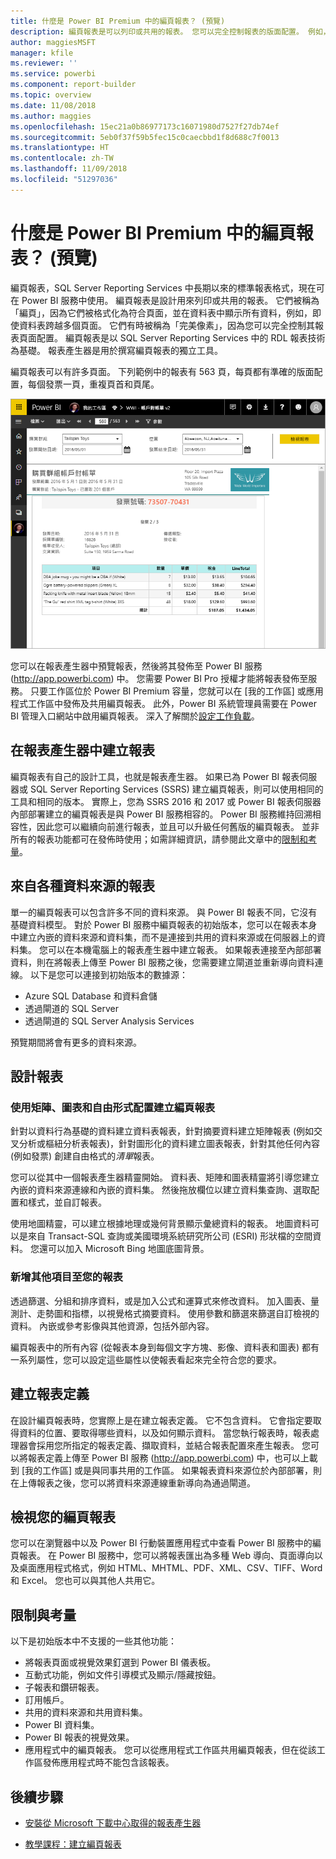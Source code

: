 ```yaml
---
title: 什麼是 Power BI Premium 中的編頁報表？ (預覽)
description: 編頁報表是可以列印或共用的報表。 您可以完全控制報表的版面配置。 例如，即使資料表跨越多個頁面，它們也會在資料表中顯示所有資料。
author: maggiesMSFT
manager: kfile
ms.reviewer: ''
ms.service: powerbi
ms.component: report-builder
ms.topic: overview
ms.date: 11/08/2018
ms.author: maggies
ms.openlocfilehash: 15ec21a0b86977173c16071980d7527f27db74ef
ms.sourcegitcommit: 5eb0f37f59b5fec15c0caecbbd1f8d688c7f0013
ms.translationtype: HT
ms.contentlocale: zh-TW
ms.lasthandoff: 11/09/2018
ms.locfileid: "51297036"
---
```

# <a name="what-are-paginated-reports-in-power-bi-premium-preview"></a>什麼是 Power BI Premium 中的編頁報表？ (預覽)
編頁報表，SQL Server Reporting Services 中長期以來的標準報表格式，現在可在 Power BI 服務中使用。 編頁報表是設計用來列印或共用的報表。 它們被稱為「編頁」，因為它們被格式化為符合頁面，並在資料表中顯示所有資料，例如，即使資料表跨越多個頁面。 它們有時被稱為「完美像素」，因為您可以完全控制其報表頁面配置。 編頁報表是以 SQL Server Reporting Services 中的 RDL 報表技術為基礎。 報表產生器是用於撰寫編頁報表的獨立工具。 

編頁報表可以有許多頁面。 下列範例中的報表有 563 頁，每頁都有準確的版面配置，每個發票一頁，重複頁首和頁尾。

![Power BI 服務中的編頁報表](media/paginated-reports-report-builder-power-bi/power-bi-paginated-wwi-report-page.png)

您可以在報表產生器中預覽報表，然後將其發佈至 Power BI 服務 (http://app.powerbi.com) 中。 您需要 Power BI Pro 授權才能將報表發佈至服務。 只要工作區位於 Power BI Premium 容量，您就可以在 [我的工作區] 或應用程式工作區中發佈及共用編頁報表。 此外，Power BI 系統管理員需要在 Power BI 管理入口網站中啟用編頁報表。 深入了解關於[設定工作負載](service-admin-premium-manage.md#configure-workloads)。 

## <a name="create-reports-in-report-builder"></a>在報表產生器中建立報表

編頁報表有自己的設計工具，也就是報表產生器。 如果已為 Power BI 報表伺服器或 SQL Server Reporting Services (SSRS) 建立編頁報表，則可以使用相同的工具和相同的版本。 實際上，您為 SSRS 2016 和 2017 或 Power BI 報表伺服器內部部署建立的編頁報表是與 Power BI 服務相容的。 Power BI 服務維持回溯相容性，因此您可以繼續向前進行報表，並且可以升級任何舊版的編頁報表。 並非所有的報表功能都可在發佈時使用；如需詳細資訊，請參閱此文章中的[限制和考量](#limitations-and-considerations)。
     
## <a name="report-from-a-variety-of-data-sources"></a>來自各種資料來源的報表

單一的編頁報表可以包含許多不同的資料來源。 與 Power BI 報表不同，它沒有基礎資料模型。 對於 Power BI 服務中編頁報表的初始版本，您可以在報表本身中建立內嵌的資料來源和資料集，而不是連接到共用的資料來源或在伺服器上的資料集。 您可以在本機電腦上的報表產生器中建立報表。 如果報表連接至內部部署資料，則在將報表上傳至 Power BI 服務之後，您需要建立閘道並重新導向資料連線。 以下是您可以連接到初始版本的數據源：

- Azure SQL Database 和資料倉儲
- 透過閘道的 SQL Server
- 透過閘道的 SQL Server Analysis Services
 
預覽期間將會有更多的資料來源。

## <a name="design-your-report"></a>設計報表  

### <a name="create-paginated-reports-with-matrix-chart-and-free-form-layouts"></a>使用矩陣、圖表和自由形式配置建立編頁報表

針對以資料行為基礎的資料建立資料表報表，針對摘要資料建立矩陣報表 (例如交叉分析或樞紐分析表報表)，針對圖形化的資料建立圖表報表，針對其他任何內容 (例如發票) 創建自由格式的*清單*報表。 
  
您可以從其中一個報表產生器精靈開始。 資料表、矩陣和圖表精靈將引導您建立內嵌的資料來源連線和內嵌的資料集。 然後拖放欄位以建立資料集查詢、選取配置和樣式，並自訂報表。  
  
使用地圖精靈，可以建立根據地理或幾何背景顯示彙總資料的報表。 地圖資料可以是來自 Transact-SQL 查詢或美國環境系統研究所公司 (ESRI) 形狀檔的空間資料。 您還可以加入 Microsoft Bing 地圖底圖背景。  

### <a name="add-more-to-your-report"></a>新增其他項目至您的報表

透過篩選、分組和排序資料，或是加入公式和運算式來修改資料。 加入圖表、量測計、走勢圖和指標，以視覺格式摘要資料。  使用參數和篩選來篩選自訂檢視的資料。 內嵌或參考影像與其他資源，包括外部內容。  

編頁報表中的所有內容 (從報表本身到每個文字方塊、影像、資料表和圖表) 都有一系列屬性，您可以設定這些屬性以使報表看起來完全符合您的要求。

## <a name="creating-a-report-definition"></a>建立報表定義

在設計編頁報表時，您實際上是在建立報表定義。 它不包含資料。 它會指定要取得資料的位置、要取得哪些資料，以及如何顯示資料。 當您執行報表時，報表處理器會採用您所指定的報表定義、擷取資料，並結合報表配置來產生報表。 您可以將報表定義上傳至 Power BI 服務 (http://app.powerbi.com) 中，也可以上載到 [我的工作區] 或是與同事共用的工作區。 如果報表資料來源位於內部部署，則在上傳報表之後，您可以將資料來源連線重新導向為通過閘道。 

## <a name="view-your-paginated-report"></a>檢視您的編頁報表
您可以在瀏覽器中以及 Power BI 行動裝置應用程式中查看 Power BI 服務中的編頁報表。 在 Power BI 服務中，您可以將報表匯出為多種 Web 導向、頁面導向以及桌面應用程式格式，例如 HTML、MHTML、PDF、XML、CSV、TIFF、Word 和 Excel。 您也可以與其他人共用它。  
  
## <a name="limitations-and-considerations"></a>限制與考量

以下是初始版本中不支援的一些其他功能：

- 將報表頁面或視覺效果釘選到 Power BI 儀表板。
- 互動式功能，例如文件引導模式及顯示/隱藏按鈕。
- 子報表和鑽研報表。
- 訂用帳戶。
- 共用的資料來源和共用資料集。
- Power BI 資料集。
- Power BI 報表的視覺效果。
- 應用程式中的編頁報表。 您可以從應用程式工作區共用編頁報表，但在從該工作區發佈應用程式時不能包含該報表。
 
## <a name="next-steps"></a>後續步驟

- [安裝從 Microsoft 下載中心取得的報表產生器](http://go.microsoft.com/fwlink/?LinkID=734968)

- [教學課程：建立編頁報表](paginated-reports-quickstart-aw.md)
  

